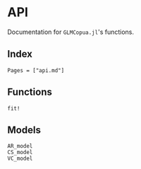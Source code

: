 # API

Documentation for `GLMCopua.jl`'s functions.

## Index

```@index
Pages = ["api.md"]
```

## Functions

```@docs
fit!
```

## Models

```@docs
AR_model
CS_model
VC_model
```
